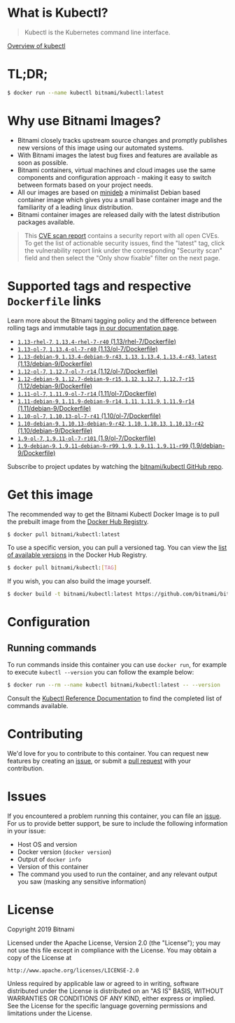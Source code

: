 
# What is Kubectl?

> Kubectl is the Kubernetes command line interface.

[Overview of kubectl](https://kubernetes.io/docs/reference/kubectl/overview/)

# TL;DR;

```bash
$ docker run --name kubectl bitnami/kubectl:latest
```

# Why use Bitnami Images?

* Bitnami closely tracks upstream source changes and promptly publishes new versions of this image using our automated systems.
* With Bitnami images the latest bug fixes and features are available as soon as possible.
* Bitnami containers, virtual machines and cloud images use the same components and configuration approach - making it easy to switch between formats based on your project needs.
* All our images are based on [minideb](https://github.com/bitnami/minideb) a minimalist Debian based container image which gives you a small base container image and the familiarity of a leading linux distribution.
* Bitnami container images are released daily with the latest distribution packages available.


> This [CVE scan report](https://quay.io/repository/bitnami/kubectl?tab=tags) contains a security report with all open CVEs. To get the list of actionable security issues, find the "latest" tag, click the vulnerability report link under the corresponding "Security scan" field and then select the "Only show fixable" filter on the next page.

# Supported tags and respective `Dockerfile` links

Learn more about the Bitnami tagging policy and the difference between rolling tags and immutable tags [in our documentation page](https://docs.bitnami.com/containers/how-to/understand-rolling-tags-containers/).


* [`1.13-rhel-7`, `1.13.4-rhel-7-r40` (1.13/rhel-7/Dockerfile)](https://github.com/bitnami/bitnami-docker-kubectl/blob/1.13.4-rhel-7-r40/1.13/rhel-7/Dockerfile)
* [`1.13-ol-7`, `1.13.4-ol-7-r40` (1.13/ol-7/Dockerfile)](https://github.com/bitnami/bitnami-docker-kubectl/blob/1.13.4-ol-7-r40/1.13/ol-7/Dockerfile)
* [`1.13-debian-9`, `1.13.4-debian-9-r43`, `1.13`, `1.13.4`, `1.13.4-r43`, `latest` (1.13/debian-9/Dockerfile)](https://github.com/bitnami/bitnami-docker-kubectl/blob/1.13.4-debian-9-r43/1.13/debian-9/Dockerfile)
* [`1.12-ol-7`, `1.12.7-ol-7-r14` (1.12/ol-7/Dockerfile)](https://github.com/bitnami/bitnami-docker-kubectl/blob/1.12.7-ol-7-r14/1.12/ol-7/Dockerfile)
* [`1.12-debian-9`, `1.12.7-debian-9-r15`, `1.12`, `1.12.7`, `1.12.7-r15` (1.12/debian-9/Dockerfile)](https://github.com/bitnami/bitnami-docker-kubectl/blob/1.12.7-debian-9-r15/1.12/debian-9/Dockerfile)
* [`1.11-ol-7`, `1.11.9-ol-7-r14` (1.11/ol-7/Dockerfile)](https://github.com/bitnami/bitnami-docker-kubectl/blob/1.11.9-ol-7-r14/1.11/ol-7/Dockerfile)
* [`1.11-debian-9`, `1.11.9-debian-9-r14`, `1.11`, `1.11.9`, `1.11.9-r14` (1.11/debian-9/Dockerfile)](https://github.com/bitnami/bitnami-docker-kubectl/blob/1.11.9-debian-9-r14/1.11/debian-9/Dockerfile)
* [`1.10-ol-7`, `1.10.13-ol-7-r41` (1.10/ol-7/Dockerfile)](https://github.com/bitnami/bitnami-docker-kubectl/blob/1.10.13-ol-7-r41/1.10/ol-7/Dockerfile)
* [`1.10-debian-9`, `1.10.13-debian-9-r42`, `1.10`, `1.10.13`, `1.10.13-r42` (1.10/debian-9/Dockerfile)](https://github.com/bitnami/bitnami-docker-kubectl/blob/1.10.13-debian-9-r42/1.10/debian-9/Dockerfile)
* [`1.9-ol-7`, `1.9.11-ol-7-r101` (1.9/ol-7/Dockerfile)](https://github.com/bitnami/bitnami-docker-kubectl/blob/1.9.11-ol-7-r101/1.9/ol-7/Dockerfile)
* [`1.9-debian-9`, `1.9.11-debian-9-r99`, `1.9`, `1.9.11`, `1.9.11-r99` (1.9/debian-9/Dockerfile)](https://github.com/bitnami/bitnami-docker-kubectl/blob/1.9.11-debian-9-r99/1.9/debian-9/Dockerfile)

Subscribe to project updates by watching the [bitnami/kubectl GitHub repo](https://github.com/bitnami/bitnami-docker-kubectl).

# Get this image

The recommended way to get the Bitnami Kubectl Docker Image is to pull the prebuilt image from the [Docker Hub Registry](https://hub.docker.com/r/bitnami/kubectl).

```bash
$ docker pull bitnami/kubectl:latest
```

To use a specific version, you can pull a versioned tag. You can view the [list of available versions](https://hub.docker.com/r/bitnami/kubectl/tags/) in the Docker Hub Registry.

```bash
$ docker pull bitnami/kubectl:[TAG]
```

If you wish, you can also build the image yourself.

```bash
$ docker build -t bitnami/kubectl:latest https://github.com/bitnami/bitnami-docker-kubectl.git
```

# Configuration

## Running commands

To run commands inside this container you can use `docker run`, for example to execute `kubectl --version` you can follow the example below:

```bash
$ docker run --rm --name kubectl bitnami/kubectl:latest -- --version
```

Consult the [Kubectl Reference Documentation](https://kubernetes.io/docs/reference/generated/kubectl/kubectl-commands) to find the completed list of commands available.

# Contributing

We'd love for you to contribute to this container. You can request new features by creating an [issue](https://github.com/bitnami/bitnami-docker-kubectl/issues), or submit a [pull request](https://github.com/bitnami/bitnami-docker-kubectl/pulls) with your contribution.

# Issues

If you encountered a problem running this container, you can file an [issue](https://github.com/bitnami/bitnami-docker-kubectl/issues). For us to provide better support, be sure to include the following information in your issue:

- Host OS and version
- Docker version (`docker version`)
- Output of `docker info`
- Version of this container
- The command you used to run the container, and any relevant output you saw (masking any sensitive information)

# License

Copyright 2019 Bitnami

Licensed under the Apache License, Version 2.0 (the "License");
you may not use this file except in compliance with the License.
You may obtain a copy of the License at

    http://www.apache.org/licenses/LICENSE-2.0

Unless required by applicable law or agreed to in writing, software
distributed under the License is distributed on an "AS IS" BASIS,
WITHOUT WARRANTIES OR CONDITIONS OF ANY KIND, either express or implied.
See the License for the specific language governing permissions and
limitations under the License.
